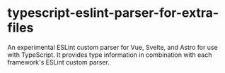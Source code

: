# typescript-eslint-parser-for-extra-files
An experimental ESLint custom parser for Vue, Svelte, and Astro for use with TypeScript. It provides type information in combination with each framework's ESLint custom parser.
